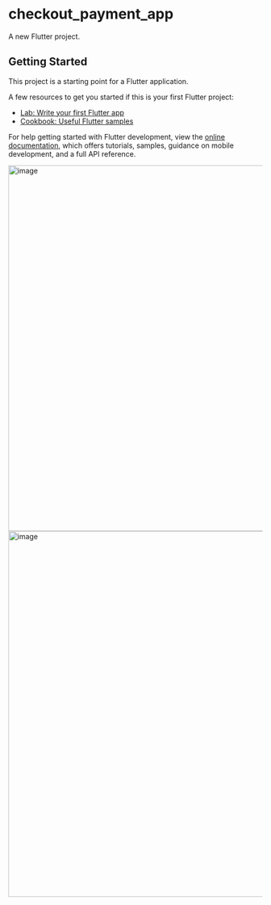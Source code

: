 # checkout_payment_app

A new Flutter project.

## Getting Started

This project is a starting point for a Flutter application.

A few resources to get you started if this is your first Flutter project:

- [Lab: Write your first Flutter app](https://docs.flutter.dev/get-started/codelab)
- [Cookbook: Useful Flutter samples](https://docs.flutter.dev/cookbook)

For help getting started with Flutter development, view the
[online documentation](https://docs.flutter.dev/), which offers tutorials,
samples, guidance on mobile development, and a full API reference.



<img width="725" alt="image" src="https://github.com/user-attachments/assets/e059cd0c-32ab-4c92-92c9-057a6968039c" />


<img width="725" alt="image" src="https://github.com/user-attachments/assets/1ffb6591-6499-4526-bed2-acc221fb082e" />

